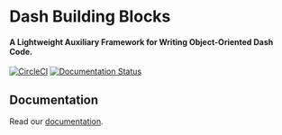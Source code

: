 # Dash Building Blocks
#### A Lightweight Auxiliary Framework for Writing Object-Oriented Dash Code.

[![CircleCI](https://circleci.com/gh/AlgorithmHub/dash_building_blocks.svg?style=svg)](https://circleci.com/gh/AlgorithmHub/dash_building_blocks)
[![Documentation Status](https://readthedocs.org/projects/dash-building-blocks/badge/?version=latest)](https://dash-building-blocks.readthedocs.io/en/latest/?badge=latest)

## Documentation
Read our [documentation](https://dash-building-blocks.readthedocs.io/en/latest/).
